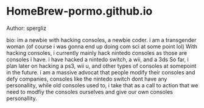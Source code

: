 # HomeBrew-pormo.github.io
Author: spergliz

bio: im a newbie with hacking consoles, a newbie coder. i am a transgender woman (of course i was gonna end up doing com sci at some point lol) With hacking consoles, i currently mainly hack nintedo consoles as those are consoles i have. i have hacked a nintedo switch, a wii, and a 3ds So far, i plan later on hacking a ps3, wii u, and other types of consoles at somepoint in the future. i am a massive advocat that people modify their consoles and defy companies, consoles like the nintedo switch dont have any personallity, while old consoles used to, i take that as a call to action that we need to modfiy the consoles ourselves and give our own consoles personallity. 
